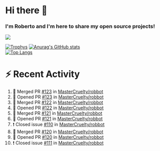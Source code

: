 # Hi there 👋
### I'm Roberto and I'm here to share my open source projects!

<img src="https://komarev.com/ghpvc/?username=mastercruelty&label=Profile views&color=0e75b6"><br>

[![Trophys](https://github-profile-trophy.vercel.app/?username=mastercruelty)](https://github.com/ryo-ma/github-profile-trophy)
[![Anurag's GitHub stats](https://github-readme-stats.vercel.app/api?username=mastercruelty&show_icons=true&theme=tokyonight)](https://github.com/anuraghazra/github-readme-stats)<br>
[![Top Langs](https://github-readme-stats.vercel.app/api/top-langs/?username=mastercruelty&langs_count=10&hide=jupyter%20notebook&exclude_repo=Alarm-project&langs_count=6&layout=compact&theme=tokyonight)](https://github.com/anuraghazra/github-readme-stats)

# :zap: Recent Activity
<!--START_SECTION:activity-->
1. 🎉 Merged PR [#123](https://github.com/MasterCruelty/robbot/pull/123) in [MasterCruelty/robbot](https://github.com/MasterCruelty/robbot)
2. 💪 Opened PR [#123](https://github.com/MasterCruelty/robbot/pull/123) in [MasterCruelty/robbot](https://github.com/MasterCruelty/robbot)
3. 🎉 Merged PR [#122](https://github.com/MasterCruelty/robbot/pull/122) in [MasterCruelty/robbot](https://github.com/MasterCruelty/robbot)
4. 💪 Opened PR [#122](https://github.com/MasterCruelty/robbot/pull/122) in [MasterCruelty/robbot](https://github.com/MasterCruelty/robbot)
5. 🎉 Merged PR [#121](https://github.com/MasterCruelty/robbot/pull/121) in [MasterCruelty/robbot](https://github.com/MasterCruelty/robbot)
6. 💪 Opened PR [#121](https://github.com/MasterCruelty/robbot/pull/121) in [MasterCruelty/robbot](https://github.com/MasterCruelty/robbot)
7. ❗️ Closed issue [#110](https://github.com/MasterCruelty/robbot/issues/110) in [MasterCruelty/robbot](https://github.com/MasterCruelty/robbot)
8. 🎉 Merged PR [#120](https://github.com/MasterCruelty/robbot/pull/120) in [MasterCruelty/robbot](https://github.com/MasterCruelty/robbot)
9. 💪 Opened PR [#120](https://github.com/MasterCruelty/robbot/pull/120) in [MasterCruelty/robbot](https://github.com/MasterCruelty/robbot)
10. ❗️ Closed issue [#111](https://github.com/MasterCruelty/robbot/issues/111) in [MasterCruelty/robbot](https://github.com/MasterCruelty/robbot)
<!--END_SECTION:activity-->
